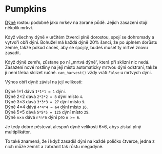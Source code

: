 # Pumpkins
[Dýně](objects/pumpkin) rostou podobně jako mrkev na zorané půdě. Jejich zasazení stojí několik mrkví.

Když všechny dýně v určitém čtverci plně dorostou, spojí se dohromady a vytvoří obří dýni. Bohužel má každá dýně 20% šanci, že po úplném dorůstu zemře, takže pokud chceš, aby se spojily, budeš muset ty mrtvé znovu zasadit.

Když dýně zemře, zůstane po ní „mrtvá dýně“, která při sklizni nic nedá. Zasazení nové rostliny na její místo automaticky mrtvou dýni odstraní, takže ji není třeba sklízet ručně. `can_harvest()` vždy vrátí `False` u mrtvých dýní.

Výnos obří dýně závisí na její velikosti:

Dýně 1×1 dává `1*1*1 = 1` dýni.  
Dýně 2×2 dává `2*2*2 = 8` dýní místo `4`.  
Dýně 3×3 dává `3*3*3 = 27` dýní místo `9`.  
Dýně 4×4 dává `4*4*4 = 64` dýní místo `16`.  
Dýně 5×5 dává `5*5*5 = 125` dýní místo `25`.  
Dýně `n`×`n` dává `n*n*6` dýní pro `n >= 6`.

Je tedy dobré pěstovat alespoň dýně velikosti 6×6, abys získal plný multiplikátor.  

To také znamená, že i když zasadíš dýni na každé políčko čtverce, jedna z nich může zemřít a zabránit tak růstu megadýně.